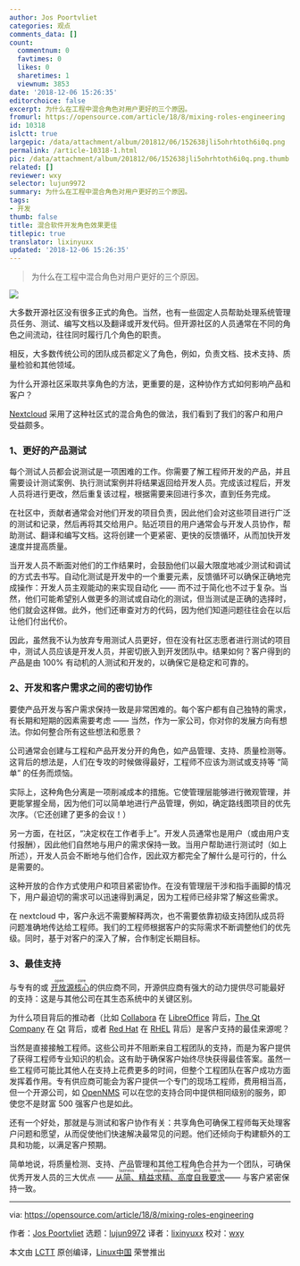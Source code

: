 ```yaml
---
author: Jos Poortvliet
categories: 观点
comments_data: []
count:
  commentnum: 0
  favtimes: 0
  likes: 0
  sharetimes: 1
  viewnum: 3853
date: '2018-12-06 15:26:35'
editorchoice: false
excerpt: 为什么在工程中混合角色对用户更好的三个原因。
fromurl: https://opensource.com/article/18/8/mixing-roles-engineering
id: 10318
islctt: true
largepic: /data/attachment/album/201812/06/152638jli5ohrhtoth6i0q.png
permalink: /article-10318-1.html
pic: /data/attachment/album/201812/06/152638jli5ohrhtoth6i0q.png.thumb.jpg
related: []
reviewer: wxy
selector: lujun9972
summary: 为什么在工程中混合角色对用户更好的三个原因。
tags:
- 开发
thumb: false
title: 混合软件开发角色效果更佳
titlepic: true
translator: lixinyuxx
updated: '2018-12-06 15:26:35'
---
```



> 
> 为什么在工程中混合角色对用户更好的三个原因。
> 
> 
> 


![](/data/attachment/album/201812/06/152638jli5ohrhtoth6i0q.png)


大多数开源社区没有很多正式的角色。当然，也有一些固定人员帮助处理系统管理员任务、测试、编写文档以及翻译或开发代码。但开源社区的人员通常在不同的角色之间流动，往往同时履行几个角色的职责。


相反，大多数传统公司的团队成员都定义了角色，例如，负责文档、技术支持、质量检验和其他领域。


为什么开源社区采取共享角色的方法，更重要的是，这种协作方式如何影响产品和客户？


[Nextcloud](https://nextcloud.com/) 采用了这种社区式的混合角色的做法，我们看到了我们的客户和用户受益颇多。


### 1、更好的产品测试


每个测试人员都会说测试是一项困难的工作。你需要了解工程师开发的产品，并且需要设计测试案例、执行测试案例并将结果返回给开发人员。完成该过程后，开发人员将进行更改，然后重复该过程，根据需要来回进行多次，直到任务完成。


在社区中，贡献者通常会对他们开发的项目负责，因此他们会对这些项目进行广泛的测试和记录，然后再将其交给用户。贴近项目的用户通常会与开发人员协作，帮助测试、翻译和编写文档。这将创建一个更紧密、更快的反馈循环，从而加快开发速度并提高质量。


当开发人员不断面对他们的工作结果时，会鼓励他们以最大限度地减少测试和调试的方式去书写。自动化测试是开发中的一个重要元素，反馈循环可以确保正确地完成操作：开发人员主观能动的来实现自动化 —— 而不过于简化也不过于复杂。当然，他们可能希望别人做更多的测试或自动化的测试，但当测试是正确的选择时，他们就会这样做。此外，他们还审查对方的代码，因为他们知道问题往往会在以后让他们付出代价。


因此，虽然我不认为放弃专用测试人员更好，但在没有社区志愿者进行测试的项目中，测试人员应该是开发人员，并密切嵌入到开发团队中。结果如何？客户得到的产品是由 100% 有动机的人测试和开发的，以确保它是稳定和可靠的。


### 2、开发和客户需求之间的密切协作


要使产品开发与客户需求保持一致是非常困难的。每个客户都有自己独特的需求，有长期和短期的因素需要考虑 —— 当然，作为一家公司，你对你的发展方向有想法。你如何整合所有这些想法和愿景？


公司通常会创建与工程和产品开发分开的角色，如产品管理、支持、质量检测等。这背后的想法是，人们在专攻的时候做得最好，工程师不应该为测试或支持等 “简单” 的任务而烦恼。


实际上，这种角色分离是一项削减成本的措施。它使管理层能够进行微观管理，并更能掌握全局，因为他们可以简单地进行产品管理，例如，确定路线图项目的优先次序。（它还创建了更多的会议！）


另一方面，在社区，“决定权在工作者手上”。开发人员通常也是用户（或由用户支付报酬），因此他们自然地与用户的需求保持一致。当用户帮助进行测试时（如上所述），开发人员会不断地与他们合作，因此双方都完全了解什么是可行的，什么是需要的。


这种开放的合作方式使用户和项目紧密协作。在没有管理层干涉和指手画脚的情况下，用户最迫切的需求可以迅速得到满足，因为工程师已经非常了解这些需求。


在 nextcloud 中，客户永远不需要解释两次，也不需要依靠初级支持团队成员将问题准确地传达给工程师。我们的工程师根据客户的实际需求不断调整他们的优先级。同时，基于对客户的深入了解，合作制定长期目标。


### 3、最佳支持


与专有的或 <ruby> <a href="https://en.wikipedia.org/wiki/Open_core">  开放源核心 </a> <rt>  open core </rt></ruby>的供应商不同，开源供应商有强大的动力提供尽可能最好的支持：这是与其他公司在其生态系统中的关键区别。


为什么项目背后的推动者（比如 [Collabora](https://www.collaboraoffice.com/) 在 [LibreOffice](https://www.libreoffice.org/) 背后，[The Qt Company](https://www.qt.io/) 在 [Qt](https://www.qt.io/developers/) 背后，或者 [Red Hat](https://www.redhat.com/en) 在 [RHEL](https://www.redhat.com/en/technologies/linux-platforms/enterprise-linux) 背后）是客户支持的最佳来源呢？


当然是直接接触工程师。这些公司并不阻断来自工程团队的支持，而是为客户提供了获得工程师专业知识的机会。这有助于确保客户始终尽快获得最佳答案。虽然一些工程师可能比其他人在支持上花费更多的时间，但整个工程团队在客户成功方面发挥着作用。专有供应商可能会为客户提供一个专门的现场工程师，费用相当高，但一个开源公司，如 [OpenNMS](https://www.opennms.org/en) 可以在您的支持合同中提供相同级别的服务，即使您不是财富 500 强客户也是如此。


还有一个好处，那就是与测试和客户协作有关：共享角色可确保工程师每天处理客户问题和愿望，从而促使他们快速解决最常见的问题。他们还倾向于构建额外的工具和功能，以满足客户预期。


简单地说，将质量检测、支持、产品管理和其他工程角色合并为一个团队，可确保优秀开发人员的三大优点 —— <ruby> <a href="http://threevirtues.com/">  从简、精益求精、高度自我要求 </a> <rt>  laziness，impatience，and hubris </rt></ruby> —— 与客户紧密保持一致。




---


via: <https://opensource.com/article/18/8/mixing-roles-engineering>


作者：[Jos Poortvliet](https://opensource.com/users/jospoortvliet) 选题：[lujun9972](https://github.com/lujun9972) 译者：[lixinyuxx](https://github.com/lixinyuxx) 校对：[wxy](https://github.com/wxy)


本文由 [LCTT](https://github.com/LCTT/TranslateProject) 原创编译，[Linux中国](https://linux.cn/) 荣誉推出